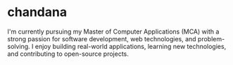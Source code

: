 # chandana
 I'm currently pursuing my Master of Computer Applications (MCA) with a strong passion for software development, web technologies, and problem-solving. I enjoy building real-world applications, learning new technologies, and contributing to open-source projects.
